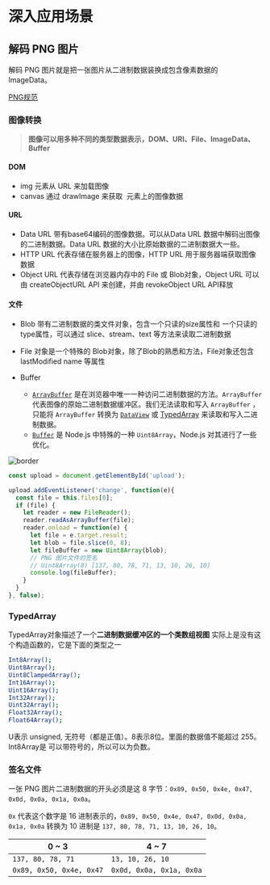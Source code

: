 # 深入应用场景



## 解码 PNG 图片
解码 PNG 图片就是把一张图片从二进制数据装换成包含像素数据的 ImageData。

[PNG规范](http://www.libpng.org/pub/png/spec/1.2/PNG-Contents.html)



### 图像转换

> **图像可以用多种不同的类型数据表示，DOM、URI、File、ImageData、Buffer**



#### DOM

* img 元素从 URL 来加载图像
* canvas 通过 drawImage 来获取 <img> 元素上的图像数据



#### URL

* Data URL 带有base64编码的图像数据。可以从Data URL 数据中解码出图像的二进制数据。Data URL 数据的大小比原始数据的二进制数据大一些。
* HTTP URL 代表存储在服务器上的图像，HTTP URL 用于服务器端获取图像数据
* Object URL 代表存储在浏览器内存中的 File 或 Blob对象，Object URL 可以由 createObjectURL API 来创建，并由 revokeObject URL API释放



#### 文件

* Blob 带有二进制数据的类文件对象，包含一个只读的size属性和 一个只读的 type属性，可以通过 slice、stream、text 等方法来读取二进制数据

* File 对象是一个特殊的 Blob对象，除了Blob的熟悉和方法，File对象还包含 lastModified name 等属性

* Buffer

  * [`ArrayBuffer`](https://developer.mozilla.org/zh-CN/docs/Web/JavaScript/Reference/Global_Objects/ArrayBuffer) 是在浏览器中唯一一种访问二进制数据的方法。`ArrayBuffer` 代表图像的原始二进制数据缓冲区。我们无法读取和写入 `ArrayBuffer` ，只能将 `ArrayBuffer` 转换为 [`DataView`](https://developer.mozilla.org/zh-CN/docs/Web/JavaScript/Reference/Global_Objects/DataView) 或 [TypedArray](https://developer.mozilla.org/zh-CN/docs/Web/JavaScript/Reference/Global_Objects/TypedArray) 来读取和写入二进制数据。
  * [`Buffer`](https://nodejs.org/api/buffer.html) 是 Node.js 中特殊的一种 `Uint8Array`，Node.js 对其进行了一些优化。

  



![border](https://vivaxyblog.github.io/assets/2019-11-06-comprehensive-image-processing-on-browsers/ArrayBuffer-TypedArray-Buffer-DataView.svg)



```js
const upload = document.getElementById('upload');

upload.addEventListener('change', function(e){
  const file = this.files[0];
  if (file) {
    let reader = new FileReader();
    reader.readAsArrayBuffer(file);
    reader.onload = function(e) {
      let file = e.target.result;
      let blob = file.slice(0, 8);
      let fileBuffer = new Uint8Array(blob);
      // PNG 图片文件的签名
      // Uint8Array(8) [137, 80, 78, 71, 13, 10, 26, 10]
      console.log(fileBuffer);
    }
  }
}, false);
```



### TypedArray

TypedArray对象描述了一个**二进制数据缓冲区的一个类数组视图** 实际上是没有这个构造函数的，它是下面的类型之一

```bash
Int8Array(); 
Uint8Array(); 
Uint8ClampedArray();
Int16Array(); 
Uint16Array();
Int32Array(); 
Uint32Array(); 
Float32Array(); 
Float64Array();
```

U表示 unsigned, 无符号（都是正值）。8表示8位。里面的数据值不能超过 255。Int8Array是 可以带符号的，所以可以为负数。



### 签名文件

一张 PNG 图片二进制数据的开头必须是这 8 字节：`0x89, 0x50, 0x4e, 0x47, 0x0d, 0x0a, 0x1a, 0x0a`。

`0x` 代表这个数字是 16 进制表示的，`0x89, 0x50, 0x4e, 0x47, 0x0d, 0x0a, 0x1a, 0x0a` 转换为 10 进制是 `137, 80, 78, 71, 13, 10, 26, 10`。

| 0 ~ 3                    | 4 ~ 7                    |
| ------------------------ | ------------------------ |
| `137, 80, 78, 71`        | `13, 10, 26, 10`         |
| `0x89, 0x50, 0x4e, 0x47` | `0x0d, 0x0a, 0x1a, 0x0a` |

